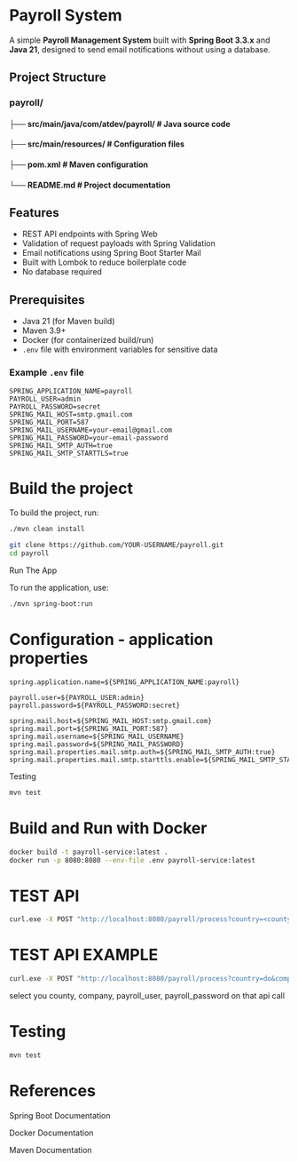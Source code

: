 # Payroll System

A simple **Payroll Management System** built with **Spring Boot 3.3.x** and **Java 21**, designed to send email notifications without using a database.

## Project Structure

### payroll/
#### ├── src/main/java/com/atdev/payroll/ # Java source code
#### ├── src/main/resources/ # Configuration files
#### ├── pom.xml # Maven configuration
#### └── README.md # Project documentation


## Features

- REST API endpoints with Spring Web
- Validation of request payloads with Spring Validation
- Email notifications using Spring Boot Starter Mail
- Built with Lombok to reduce boilerplate code
- No database required


## Prerequisites

- Java 21 (for Maven build)  
- Maven 3.9+  
- Docker (for containerized build/run)  
- `.env` file with environment variables for sensitive data  

### Example `.env` file

```env
SPRING_APPLICATION_NAME=payroll
PAYROLL_USER=admin
PAYROLL_PASSWORD=secret
SPRING_MAIL_HOST=smtp.gmail.com
SPRING_MAIL_PORT=587
SPRING_MAIL_USERNAME=your-email@gmail.com
SPRING_MAIL_PASSWORD=your-email-password
SPRING_MAIL_SMTP_AUTH=true
SPRING_MAIL_SMTP_STARTTLS=true
```
# Build the project

To build the project, run:

```bash
./mvn clean install
```


```bash
git clone https://github.com/YOUR-USERNAME/payroll.git
cd payroll

```

Run The App

To run the application, use:

```bash
./mvn spring-boot:run
```

# Configuration - application properties
```
spring.application.name=${SPRING_APPLICATION_NAME:payroll}

payroll.user=${PAYROLL_USER:admin}
payroll.password=${PAYROLL_PASSWORD:secret}

spring.mail.host=${SPRING_MAIL_HOST:smtp.gmail.com}
spring.mail.port=${SPRING_MAIL_PORT:587}
spring.mail.username=${SPRING_MAIL_USERNAME}
spring.mail.password=${SPRING_MAIL_PASSWORD}
spring.mail.properties.mail.smtp.auth=${SPRING_MAIL_SMTP_AUTH:true}
spring.mail.properties.mail.smtp.starttls.enable=${SPRING_MAIL_SMTP_STARTTLS:true}

```
Testing
```bash
mvn test
```
# Build and Run with Docker
```bash
docker build -t payroll-service:latest .
docker run -p 8080:8080 --env-file .env payroll-service:latest
```

# TEST API


```bash
curl.exe -X POST "http://localhost:8080/payroll/process?country=<county>&company=<company>" -u <PAYROLL_USER>:<PAYROLL_PASSWORD> -F "file=@<path to payroll.csv>"```
```


# TEST API EXAMPLE


```bash
curl.exe -X POST "http://localhost:8080/payroll/process?country=do&company=atdev" -u admin:secret -F "file=@<path to payroll.csv>"```
```
select you county, company, payroll_user, payroll_password on that api call

# Testing

```bash
mvn test
```
# References
Spring Boot Documentation

Docker Documentation

Maven Documentation


